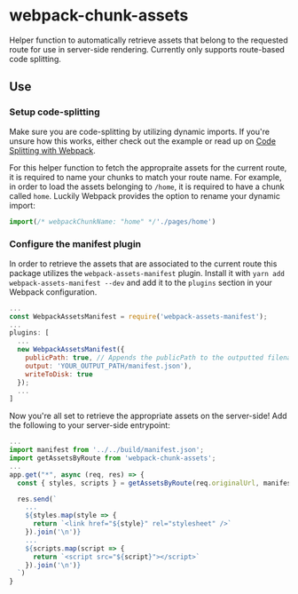 # webpack-chunk-assets
Helper function to automatically retrieve assets that belong to the requested route for use in server-side rendering. Currently only supports route-based code splitting.

## Use

### Setup code-splitting

Make sure you are code-splitting by utilizing dynamic imports. If you're unsure how this works, either check out the example or read up on [Code Splitting with Webpack](https://webpack.js.org/guides/code-splitting/).

For this helper function to fetch the appropraite assets for the current route, it is required to name your chunks to match your route name. For example, in order to load the assets belonging to `/home`, it is required to have a chunk called `home`. Luckily Webpack provides the option to rename your dynamic import:

```JavaScript
import(/* webpackChunkName: "home" */'./pages/home')
```

### Configure the manifest plugin

In order to retrieve the assets that are associated to the current route this package utilizes the `webpack-assets-manifest` plugin. Install it with `yarn add webpack-assets-manifest --dev` and add it to the `plugins` section in your Webpack configuration.

```JavaScript
...
const WebpackAssetsManifest = require('webpack-assets-manifest');
...
plugins: [
  ...
  new WebpackAssetsManifest({
    publicPath: true, // Appends the publicPath to the outputted filename.
    output: 'YOUR_OUTPUT_PATH/manifest.json'),
    writeToDisk: true
  });
  ...
]
```

Now you're all set to retrieve the appropriate assets on the server-side! Add the following to your server-side entrypoint:

```JavaScript
...
import manifest from '../../build/manifest.json';
import getAssetsByRoute from 'webpack-chunk-assets';
...
app.get("*", async (req, res) => {
  const { styles, scripts } = getAssetsByRoute(req.originalUrl, manifest);

  res.send(`
    ...
    ${styles.map(style => {
      return `<link href="${style}" rel="stylesheet" />`
    }).join('\n')}
    ...
    ${scripts.map(script => {
      return `<script src="${script}"></script>`
    }).join('\n')}
  `)
}
```
